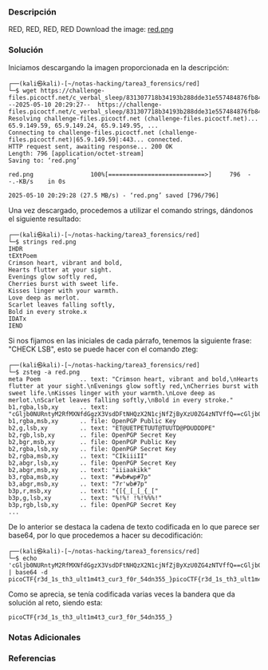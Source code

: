 ### Descripción
RED, RED, RED, RED 
Download the image: [red.png](https://challenge-files.picoctf.net/c_verbal_sleep/831307718b34193b288dde31e557484876fb84978b5818e2627e453a54aa9ba6/red.png)
### Solución
Iniciamos descargando la imagen proporcionada en la descripción:

```shell
┌──(kali㉿kali)-[~/notas-hacking/tarea3_forensics/red]
└─$ wget https://challenge-files.picoctf.net/c_verbal_sleep/831307718b34193b288dde31e557484876fb84978b5818e2627e453a54aa9ba6/red.png
--2025-05-10 20:29:27--  https://challenge-files.picoctf.net/c_verbal_sleep/831307718b34193b288dde31e557484876fb84978b5818e2627e453a54aa9ba6/red.png
Resolving challenge-files.picoctf.net (challenge-files.picoctf.net)... 65.9.149.59, 65.9.149.24, 65.9.149.95, ...
Connecting to challenge-files.picoctf.net (challenge-files.picoctf.net)|65.9.149.59|:443... connected.
HTTP request sent, awaiting response... 200 OK
Length: 796 [application/octet-stream]
Saving to: ‘red.png’

red.png                100%[===========================>]     796  --.-KB/s    in 0s      

2025-05-10 20:29:28 (27.5 MB/s) - ‘red.png’ saved [796/796]
```

Una vez descargado, procedemos a utilizar el comando strings, dándonos el siguiente resultado:

```shell
┌──(kali㉿kali)-[~/notas-hacking/tarea3_forensics/red]
└─$ strings red.png                         
IHDR
tEXtPoem
Crimson heart, vibrant and bold,
Hearts flutter at your sight.
Evenings glow softly red,
Cherries burst with sweet life.
Kisses linger with your warmth.
Love deep as merlot.
Scarlet leaves falling softly,
Bold in every stroke.x
IDATx
IEND
```

Si nos fijamos en las iniciales de cada párrafo, tenemos la siguiente frase: "CHECK LSB", esto se puede hacer con el comando zteg:

```shell
┌──(kali㉿kali)-[~/notas-hacking/tarea3_forensics/red]
└─$ zsteg -a red.png                          
meta Poem           .. text: "Crimson heart, vibrant and bold,\nHearts flutter at your sight.\nEvenings glow softly red,\nCherries burst with sweet life.\nKisses linger with your warmth.\nLove deep as merlot.\nScarlet leaves falling softly,\nBold in every stroke."         
b1,rgba,lsb,xy      .. text: "cGljb0NURntyM2RfMXNfdGgzX3VsdDFtNHQzX2N1cjNfZjByXzU0ZG4zNTVffQ==cGljb0NURntyM2RfMXNfdGgzX3VsdDFtNHQzX2N1cjNfZjByXzU0ZG4zNTVffQ==cGljb0NURntyM2RfMXNfdGgzX3VsdDFtNHQzX2N1cjNfZjByXzU0ZG4zNTVffQ==cGljb0NURntyM2RfMXNfdGgzX3VsdDFtNHQzX2N1cjNfZjByXzU0ZG4zNTVffQ=="                                                                             
b1,rgba,msb,xy      .. file: OpenPGP Public Key
b2,g,lsb,xy         .. text: "ET@UETPETUUT@TUUTD@PDUDDDPE"
b2,rgb,lsb,xy       .. file: OpenPGP Secret Key
b2,bgr,msb,xy       .. file: OpenPGP Public Key
b2,rgba,lsb,xy      .. file: OpenPGP Secret Key
b2,rgba,msb,xy      .. text: "CIkiiiII"
b2,abgr,lsb,xy      .. file: OpenPGP Secret Key
b2,abgr,msb,xy      .. text: "iiiaakikk"
b3,rgba,msb,xy      .. text: "#wb#wp#7p"
b3,abgr,msb,xy      .. text: "7r'wb#7p"
b3p,r,msb,xy        .. text: "{[{_[_[_{_["
b3p,g,lsb,xy        .. text: "%!%! !%!%%%!"
b3p,rgb,lsb,xy      .. file: OpenPGP Secret Key
...
```

De lo anterior se destaca la cadena de texto codificada en lo que parece ser base64, por lo que procedemos a hacer su decodificación:

```shell
┌──(kali㉿kali)-[~/notas-hacking/tarea3_forensics/red]
└─$ echo 'cGljb0NURntyM2RfMXNfdGgzX3VsdDFtNHQzX2N1cjNfZjByXzU0ZG4zNTVffQ==cGljb0NURntyM2RfMXNfdGgzX3VsdDFtNHQzX2N1cjNfZjByXzU0ZG4zNTVffQ==cGljb0NURntyM2RfMXNfdGgzX3VsdDFtNHQzX2N1cjNfZjByXzU0ZG4zNTVffQ==cGljb0NURntyM2RfMXNfdGgzX3VsdDFtNHQzX2N1cjNfZjByXzU0ZG4zNTVffQ==' | base64 -d
picoCTF{r3d_1s_th3_ult1m4t3_cur3_f0r_54dn355_}picoCTF{r3d_1s_th3_ult1m4t3_cur3_f0r_54dn355_}picoCTF{r3d_1s_th3_ult1m4t3_cur3_f0r_54dn355_}picoCTF{r3d_1s_th3_ult1m4t3_cur3_f0r_54dn355_} 
```

Como se aprecia, se tenía codificada varias veces la bandera que da solución al reto, siendo esta:

```
picoCTF{r3d_1s_th3_ult1m4t3_cur3_f0r_54dn355_}
```
### Notas Adicionales

### Referencias